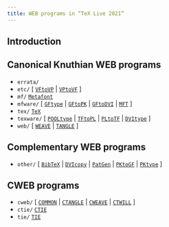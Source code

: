 ```yaml
---
title: WEB programs in “TeX Live 2021”
---
```


## Introduction

## Canonical Knuthian WEB programs

* `errata/`
* `etc/` \[ [`VFtoVP`](vftovp.pdf) \| [`VPtoVF`](vptovf.pdf) \]
* `mf/` [`Metafont`](mf.pdf)
* `mfware/` \[ [`GFtype`](gftype.pdf) \| [`GFtoPK`](gftopk.pdf) \| [`GFtoDVI`](gftodvi.pdf) \| [`MFT`](mft.pdf) \]
* `tex/` [`TeX`](tex.pdf)
* `texware/` \[ [`POOLtype`](pooltype.pdf) \| [`TFtoPL`](tftopl.pdf) \| [`PLtoTF`](pltotf.pdf) \| [`DVItype`](dvitype.pdf) \]
* `web/` \[ [`WEAVE`](weave.pdf) \| [`TANGLE`](tangle.pdf) \]

## Complementary WEB programs

* `other/` \[ [`BibTeX`](bibtex.pdf) \| [`DVIcopy`](dvicopy.pdf) \| [`PatGen`](patgen.pdf) \| [`PKtoGF`](pktogf.pdf) \| [`PKtype`](pktype.pdf) \]

## CWEB programs

* `cweb/` \[ [`COMMON`](common.pdf) \| [`CTANGLE`](ctangle.pdf) \| [`CWEAVE`](cweave.pdf) \| [`CTWILL`](ctwill.pdf) \]
* `ctie/` [`CTIE`](ctie.pdf)
* `tie/` [`TIE`](tie.pdf)

